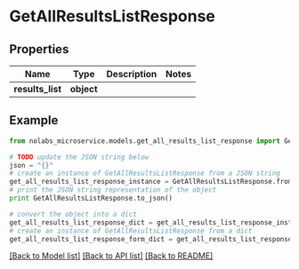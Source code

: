 # GetAllResultsListResponse


## Properties

Name | Type | Description | Notes
------------ | ------------- | ------------- | -------------
**results_list** | **object** |  | 

## Example

```python
from nolabs_microservice.models.get_all_results_list_response import GetAllResultsListResponse

# TODO update the JSON string below
json = "{}"
# create an instance of GetAllResultsListResponse from a JSON string
get_all_results_list_response_instance = GetAllResultsListResponse.from_json(json)
# print the JSON string representation of the object
print GetAllResultsListResponse.to_json()

# convert the object into a dict
get_all_results_list_response_dict = get_all_results_list_response_instance.to_dict()
# create an instance of GetAllResultsListResponse from a dict
get_all_results_list_response_form_dict = get_all_results_list_response.from_dict(get_all_results_list_response_dict)
```
[[Back to Model list]](../README.md#documentation-for-models) [[Back to API list]](../README.md#documentation-for-api-endpoints) [[Back to README]](../README.md)


